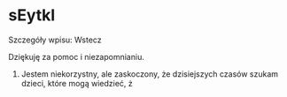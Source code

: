 # sEytkl

Szczegóły wpisu: Wstecz

Dziękuję za pomoc i niezapomnianiu.

1. Jestem niekorzystny, ale zaskoczony, że dzisiejszych czasów szukam dzieci, które mogą wiedzieć, ż